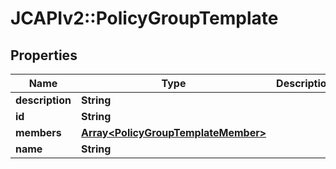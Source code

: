 # JCAPIv2::PolicyGroupTemplate

## Properties
Name | Type | Description | Notes
------------ | ------------- | ------------- | -------------
**description** | **String** |  | [optional] 
**id** | **String** |  | [optional] 
**members** | [**Array&lt;PolicyGroupTemplateMember&gt;**](PolicyGroupTemplateMember.md) |  | [optional] 
**name** | **String** |  | [optional] 

